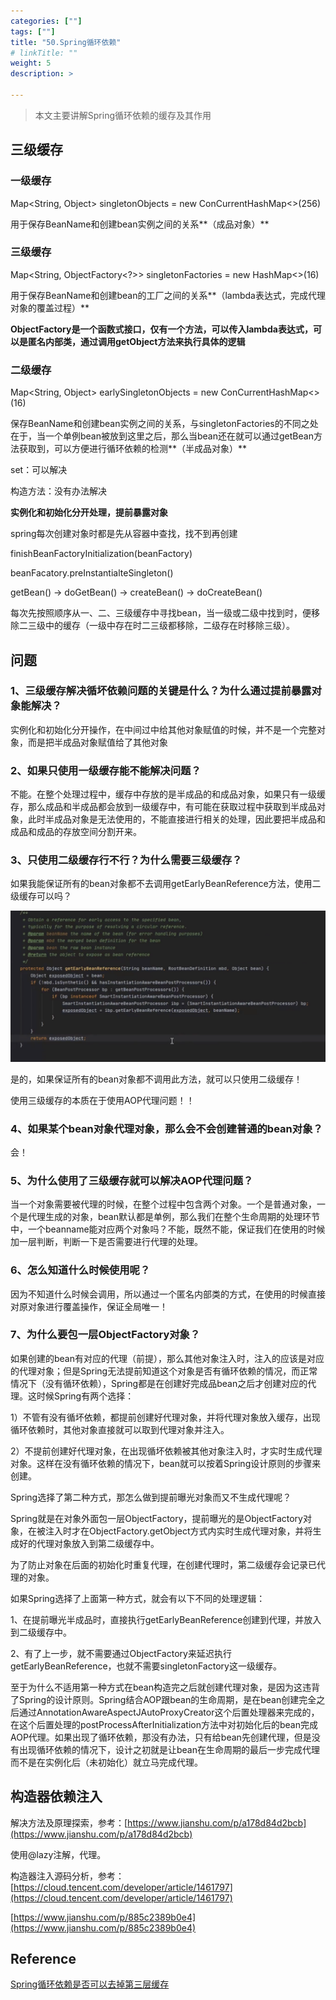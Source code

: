 ```yaml
---
categories: [""] 
tags: [""] 
title: "50.Spring循环依赖"
# linkTitle: ""
weight: 5
description: >
  
---
```


>本文主要讲解Spring循环依赖的缓存及其作用

## 三级缓存

### 一级缓存

Map<String, Object> singletonObjects = new ConCurrentHashMap<>(256)

用于保存BeanName和创建bean实例之间的关系**（成品对象）**

### 三级缓存

Map<String, ObjectFactory<?>> singletonFactories = new HashMap<>(16)

用于保存BeanName和创建bean的工厂之间的关系**（lambda表达式，完成代理对象的覆盖过程）**

**ObjectFactory是一个函数式接口，仅有一个方法，可以传入lambda表达式，可以是匿名内部类，通过调用getObject方法来执行具体的逻辑**

### 二级缓存

Map<String, Object> earlySingletonObjects = new ConCurrentHashMap<>(16)

保存BeanName和创建bean实例之间的关系，与singletonFactories的不同之处在于，当一个单例bean被放到这里之后，那么当bean还在就可以通过getBean方法获取到，可以方便进行循环依赖的检测**（半成品对象）**

set：可以解决

构造方法：没有办法解决

**实例化和初始化分开处理，提前暴露对象**

spring每次创建对象时都是先从容器中查找，找不到再创建

finishBeanFactoryInitialization(beanFactory)

beanFacatory.preInstantialteSingleton()

getBean() -> doGetBean() -> createBean() -> doCreateBean()

每次先按照顺序从一、二、三级缓存中寻找bean，当一级或二级中找到时，便移除二三级中的缓存（一级中存在时二三级都移除，二级存在时移除三级）。

## 问题

### 1、三级缓存解决循坏依赖问题的关键是什么？为什么通过提前暴露对象能解决？

实例化和初始化分开操作，在中间过中给其他对象赋值的时候，并不是一个完整对象，而是把半成品对象赋值给了其他对象

### 2、如果只使用一级缓存能不能解决问题？

不能。在整个处理过程中，缓存中存放的是半成品的和成品对象，如果只有一级缓存，那么成品和半成品都会放到一级缓存中，有可能在获取过程中获取到半成品对象，此时半成品对象是无法使用的，不能直接进行相关的处理，因此要把半成品和成品和成品的存放空间分割开来。

### 3、只使用二级缓存行不行？为什么需要三级缓存？

如果我能保证所有的bean对象都不去调用getEarlyBeanReference方法，使用二级缓存可以吗？

![spring_loop_dependence_1.png](./imgs/spring_loop_dependence_1.png)

是的，如果保证所有的bean对象都不调用此方法，就可以只使用二级缓存！

使用三级缓存的本质在于使用AOP代理问题！！

### 4、如果某个bean对象代理对象，那么会不会创建普通的bean对象？

会！

### 5、为什么使用了三级缓存就可以解决AOP代理问题？

当一个对象需要被代理的时候，在整个过程中包含两个对象。一个是普通对象，一个是代理生成的对象，bean默认都是单例，那么我们在整个生命周期的处理环节中，一个beanname能对应两个对象吗？不能，既然不能，保证我们在使用的时候加一层判断，判断一下是否需要进行代理的处理。

### 6、怎么知道什么时候使用呢？

因为不知道什么时候会调用，所以通过一个匿名内部类的方式，在使用的时候直接对原对象进行覆盖操作，保证全局唯一！

### 7、为什么要包一层ObjectFactory对象？

如果创建的bean有对应的代理（前提），那么其他对象注入时，注入的应该是对应的代理对象；但是Spring无法提前知道这个对象是否有循环依赖的情况，而正常情况下（没有循环依赖），Spring都是在创建好完成品bean之后才创建对应的代理。这时候Spring有两个选择：

1）不管有没有循坏依赖，都提前创建好代理对象，并将代理对象放入缓存，出现循环依赖时，其他对象直接就可以取到代理对象并注入。

2）不提前创建好代理对象，在出现循坏依赖被其他对象注入时，才实时生成代理对象。这样在没有循环依赖的情况下，bean就可以按着Spring设计原则的步骤来创建。

Spring选择了第二种方式，那怎么做到提前曝光对象而又不生成代理呢？

Spring就是在对象外面包一层ObjectFactory，提前曝光的是ObjectFactory对象，在被注入时才在ObjectFactory.getObject方式内实时生成代理对象，并将生成好的代理对象放入到第二级缓存中。

为了防止对象在后面的初始化时重复代理，在创建代理时，第二级缓存会记录已代理的对象。

如果Spring选择了上面第一种方式，就会有以下不同的处理逻辑：

1、在提前曝光半成品时，直接执行getEarlyBeanReference创建到代理，并放入到二级缓存中。

2、有了上一步，就不需要通过ObjectFactory来延迟执行getEarlyBeanReference，也就不需要singletonFactory这一级缓存。

至于为什么不适用第一种方式在bean构造完之后就创建代理对象，是因为这违背了Spring的设计原则。Spring结合AOP跟bean的生命周期，是在bean创建完全之后通过AnnotationAwareAspectJAutoProxyCreator这个后置处理器来完成的，在这个后置处理的postProcessAfterInitialization方法中对初始化后的bean完成AOP代理。如果出现了循环依赖，那没有办法，只有给bean先创建代理，但是没有出现循环依赖的情况下，设计之初就是让bean在生命周期的最后一步完成代理而不是在实例化后（未初始化）就立马完成代理。



## 构造器依赖注入

解决方法及原理探索，参考：[https://www.jianshu.com/p/a178d84d2bcb](https://www.jianshu.com/p/a178d84d2bcb)

使用@lazy注解，代理。

构造器注入源码分析，参考：[https://cloud.tencent.com/developer/article/1461797](https://cloud.tencent.com/developer/article/1461797)  

[https://www.jianshu.com/p/885c2389b0e4](https://www.jianshu.com/p/885c2389b0e4)


## Reference

[Spring循环依赖是否可以去掉第三层缓存](https://segmentfault.com/a/1190000023647227)
